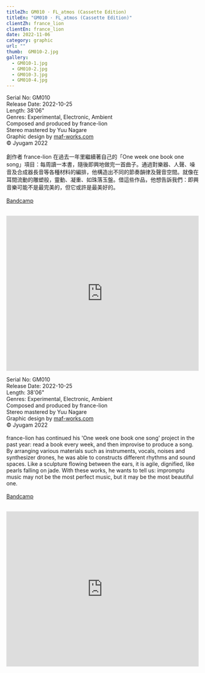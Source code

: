 ```yaml
---
titleZh: GM010 · FL_atmos (Cassette Edition)
titleEn: "GM010 · FL_atmos (Cassette Edition)"
clientZh: france_lion
clientEn: france_lion
date: 2022-11-06
category: graphic
url: ""
thumb:  GM010-2.jpg
gallery:
  - GM010-1.jpg
  - GM010-2.jpg
  - GM010-3.jpg
  - GM010-4.jpg
---
```


Serial No: GM010<br>
Release Date: 2022-10-25<br>
Length: 38'06"<br>
Genres: Experimental, Electronic, Ambient<br>
Composed and produced by france-lion<br>
Stereo mastered by Yuu Nagare<br>
Graphic design by [maf-works.com](https://maf-works.com)<br>
© Jyugam 2022
<br><br>
創作者 france-lion 在過去一年里繼續著自己的「One week one book one song」項目：每周讀一本書，隨後即興地做完一首曲子。通過對樂器、人聲、噪音及合成器長音等各種材料的編排，他構造出不同的節奏韻律及聲音空間。就像在耳間流動的雕塑般，靈動、凝重、如珠落玉盤。借這些作品，他想告訴我們：即興音樂可能不是最完美的，但它或許是最美好的。
<br><br>
[Bandcamp](https://jyugam.bandcamp.com/album/fl-atmos-stereo-edition)
<br><br>
<iframe style="border: 0; width: 100%; height: 406px;" src="https://bandcamp.com/EmbeddedPlayer/album=676718361/size=large/bgcol=ffffff/linkcol=333333/artwork=none/transparent=true/" seamless><a href="https://jyugam.bandcamp.com/album/fl-atmos-stereo-edition">FL_atmos (Stereo Edition) by france_lion</a></iframe>

<!-- lang -->

Serial No: GM010<br>
Release Date: 2022-10-25<br>
Length: 38'06"<br>
Genres: Experimental, Electronic, Ambient<br>
Composed and produced by france-lion<br>
Stereo mastered by Yuu Nagare<br>
Graphic design by [maf-works.com](https://maf-works.com)<br>
© Jyugam 2022
<br><br>
france-lion has continued his 'One week one book one song' project in the past year: read a book every week, and then improvise to produce a song. By arranging various materials such as instruments, vocals, noises and synthesizer drones, he was able to constructs different rhythms and sound spaces. Like a sculpture flowing between the ears, it is agile, dignified, like pearls falling on jade. With these works, he wants to tell us: impromptu music may not be the most perfect music, but it may be the most beautiful one.
<br><br>
[Bandcamp](https://jyugam.bandcamp.com/album/fl-atmos-stereo-edition)
<br><br>
<iframe style="border: 0; width: 100%; height: 406px;" src="https://bandcamp.com/EmbeddedPlayer/album=676718361/size=large/bgcol=ffffff/linkcol=333333/artwork=none/transparent=true/" seamless><a href="https://jyugam.bandcamp.com/album/fl-atmos-stereo-edition">FL_atmos (Stereo Edition) by france_lion</a></iframe>